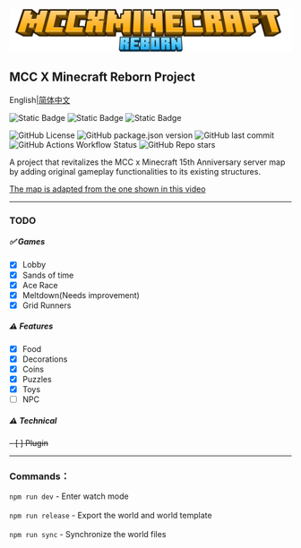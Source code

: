 ![logo](./logo.png)

## MCC X Minecraft Reborn Project

English|[简体中文](./README_zh_CN.md)<br>

![Static Badge](https://img.shields.io/badge/%F0%9F%90%A7QQGroup-1033951707-blue)
![Static Badge](https://img.shields.io/badge/minecraft-1.21.80-purple)
![Static Badge](https://img.shields.io/badge/API-2.0.0--beta-purple)

![GitHub License](https://img.shields.io/github/license/Howie114514/MCCxMinecraftReborn)
![GitHub package.json version](https://img.shields.io/github/package-json/v/Howie114514/MCCxMinecraftReborn)
![GitHub last commit](https://img.shields.io/github/last-commit/Howie114514/MCCxMinecraftReborn)
![GitHub Actions Workflow Status](https://img.shields.io/github/actions/workflow/status/Howie114514/MCCxMinecraftReborn/build.yml)
![GitHub Repo stars](https://img.shields.io/github/stars/Howie114514/MCCxMinecraftReborn?style=flat)

A project that revitalizes the MCC x Minecraft 15th Anniversary server map by adding original gameplay functionalities to its existing structures.

[The map is adapted from the one shown in this video](https://www.bilibili.com/video/BV1r7iwedEZe/)
<br>

---

### TODO

##### ✅ Games

- [x] Lobby
- [x] Sands of time
- [x] Ace Race
- [x] Meltdown(Needs improvement)
- [x] Grid Runners

##### ⚠️ Features

- [x] Food
- [x] Decorations
- [x] Coins
- [x] Puzzles
- [x] Toys
- [ ] NPC

##### ⚠️ Technical

~~- [ ] Plugin~~

---

### Commands：

`npm run dev` - Enter watch mode<br><br>
`npm run release` - Export the world and world template<br><br>
`npm run sync` - Synchronize the world files
